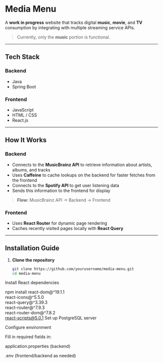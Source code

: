 # Media Menu

A **work in progress** website that tracks digital **music**, **movie**, and **TV** consumption by integrating with multiple streaming service APIs.  
> Currently, only the **music** portion is functional.

---

##  Tech Stack

### Backend
- Java  
- Spring Boot  

### Frontend
- JavaScript  
- HTML / CSS  
- React.js  

---

##  How It Works

### Backend
- Connects to the **MusicBrainz API** to retrieve information about artists, albums, and tracks  
- Uses **Caffeine** to cache lookups on the backend for faster fetches from the frontend  
- Connects to the **Spotify API** to get user listening data  
- Sends this information to the frontend for display  
> **Flow:** MusicBrainz API → Backend → Frontend  

### Frontend
- Uses **React Router** for dynamic page rendering  
- Caches recently visited pages locally with **React Query**  

---

##  Installation Guide

1. **Clone the repository**
   ```bash
   git clone https://github.com/yourusername/media-menu.git
   cd media-menu
Install React dependencies

npm install react-dom@^19.1.1 \
            react-icons@^5.5.0 \
            react-query@^3.39.3 \
            react-router@^7.9.3 \
            react-router-dom@^7.8.2 \
            react-scripts@5.0.1
Set up PostgreSQL server

Configure environment

Fill in required fields in:

application.properties (backend)

.env (frontend/backend as needed)
